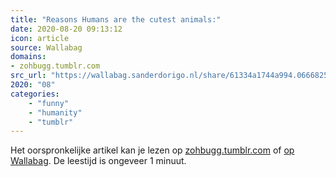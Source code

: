 ```yaml
---
title: "Reasons Humans are the cutest animals:"
date: 2020-08-20 09:13:12
icon: article
source: Wallabag
domains:
- zohbugg.tumblr.com
src_url: "https://wallabag.sanderdorigo.nl/share/61334a1744a994.06668257"
2020: "08"
categories:
    - "funny"
    - "humanity"
    - "tumblr"
---
```

Het oorspronkelijke artikel kan je lezen op [zohbugg.tumblr.com](https://zohbugg.tumblr.com/post/145779017340/reasons-humans-are-the-cutest-animals) of [op Wallabag](https://wallabag.sanderdorigo.nl/share/61334a1744a994.06668257). De leestijd is ongeveer 1 minuut.